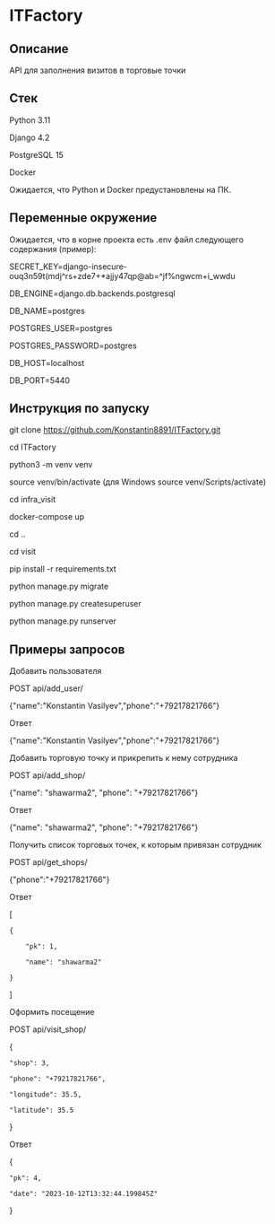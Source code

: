 # ITFactory

## Описание

API для заполнения визитов в торговые точки

## Стек

Python 3.11

Django 4.2

PostgreSQL 15

Docker

Ожидается, что Python и Docker предустановлены на ПК.

## Переменные окружение

Ожидается, что в корне проекта есть .env файл следующего содержания (пример):

SECRET_KEY=django-insecure-ouq3n59t(mdj^rs+zde7+*ajjy47qp@ab=^jf%ngwcm+i_wwdu

DB_ENGINE=django.db.backends.postgresql 

DB_NAME=postgres 

POSTGRES_USER=postgres 

POSTGRES_PASSWORD=postgres 

DB_HOST=localhost

DB_PORT=5440

## Инструкция по запуску

git clone https://github.com/Konstantin8891/ITFactory.git

cd ITFactory

python3 -m venv venv

source venv/bin/activate (для Windows source venv/Scripts/activate)

cd infra_visit

docker-compose up 

cd ..

cd visit

pip install -r requirements.txt

python manage.py migrate

python manage.py createsuperuser

python manage.py runserver

## Примеры запросов

Добавить пользователя

POST api/add_user/ 

{"name":"Konstantin Vasilyev","phone":"+79217821766"}

Ответ

{"name":"Konstantin Vasilyev","phone":"+79217821766"}

Добавить торговую точку и прикрепить к нему сотрудника

POST api/add_shop/

{"name": "shawarma2", "phone": "+79217821766"}

Ответ

{"name": "shawarma2", "phone": "+79217821766"}

Получить список торговых точек, к которым привязан сотрудник

POST api/get_shops/

{"phone":"+79217821766"}

Ответ

[

    {
    
        "pk": 1,
        
        "name": "shawarma2"
        
    }
    
]

Оформить посещение 

POST api/visit_shop/

{

    "shop": 3,
    
    "phone": "+79217821766",
    
    "longitude": 35.5,
    
    "latitude": 35.5
    
}

Ответ

{

    "pk": 4,
    
    "date": "2023-10-12T13:32:44.199845Z"
    
}
